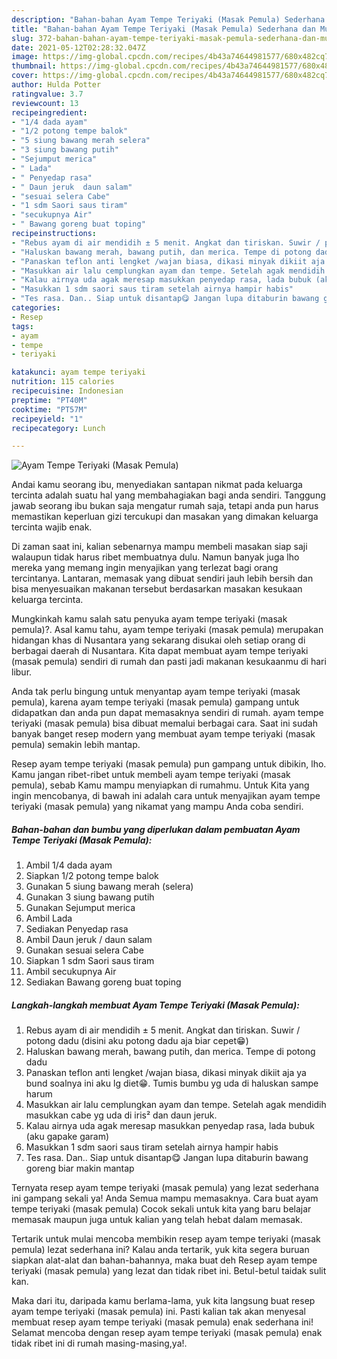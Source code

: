 ```yaml
---
description: "Bahan-bahan Ayam Tempe Teriyaki (Masak Pemula) Sederhana dan Mudah Dibuat"
title: "Bahan-bahan Ayam Tempe Teriyaki (Masak Pemula) Sederhana dan Mudah Dibuat"
slug: 372-bahan-bahan-ayam-tempe-teriyaki-masak-pemula-sederhana-dan-mudah-dibuat
date: 2021-05-12T02:28:32.047Z
image: https://img-global.cpcdn.com/recipes/4b43a74644981577/680x482cq70/ayam-tempe-teriyaki-masak-pemula-foto-resep-utama.jpg
thumbnail: https://img-global.cpcdn.com/recipes/4b43a74644981577/680x482cq70/ayam-tempe-teriyaki-masak-pemula-foto-resep-utama.jpg
cover: https://img-global.cpcdn.com/recipes/4b43a74644981577/680x482cq70/ayam-tempe-teriyaki-masak-pemula-foto-resep-utama.jpg
author: Hulda Potter
ratingvalue: 3.7
reviewcount: 13
recipeingredient:
- "1/4 dada ayam"
- "1/2 potong tempe balok"
- "5 siung bawang merah selera"
- "3 siung bawang putih"
- "Sejumput merica"
- " Lada"
- " Penyedap rasa"
- " Daun jeruk  daun salam"
- "sesuai selera Cabe"
- "1 sdm Saori saus tiram"
- "secukupnya Air"
- " Bawang goreng buat toping"
recipeinstructions:
- "Rebus ayam di air mendidih ± 5 menit. Angkat dan tiriskan. Suwir / potong dadu (disini aku potong dadu aja biar cepet😁)"
- "Haluskan bawang merah, bawang putih, dan merica. Tempe di potong dadu"
- "Panaskan teflon anti lengket /wajan biasa, dikasi minyak dikiit aja ya bund soalnya ini aku lg diet😁. Tumis bumbu yg uda di haluskan sampe harum"
- "Masukkan air lalu cemplungkan ayam dan tempe. Setelah agak mendidih masukkan cabe yg uda di iris² dan daun jeruk."
- "Kalau airnya uda agak meresap masukkan penyedap rasa, lada bubuk (aku gapake garam)"
- "Masukkan 1 sdm saori saus tiram setelah airnya hampir habis"
- "Tes rasa. Dan.. Siap untuk disantap😋 Jangan lupa ditaburin bawang goreng biar makin mantap"
categories:
- Resep
tags:
- ayam
- tempe
- teriyaki

katakunci: ayam tempe teriyaki 
nutrition: 115 calories
recipecuisine: Indonesian
preptime: "PT40M"
cooktime: "PT57M"
recipeyield: "1"
recipecategory: Lunch

---
```



![Ayam Tempe Teriyaki (Masak Pemula)](https://img-global.cpcdn.com/recipes/4b43a74644981577/680x482cq70/ayam-tempe-teriyaki-masak-pemula-foto-resep-utama.jpg)

Andai kamu seorang ibu, menyediakan santapan nikmat pada keluarga tercinta adalah suatu hal yang membahagiakan bagi anda sendiri. Tanggung jawab seorang ibu bukan saja mengatur rumah saja, tetapi anda pun harus memastikan keperluan gizi tercukupi dan masakan yang dimakan keluarga tercinta wajib enak.

Di zaman  saat ini, kalian sebenarnya mampu membeli masakan siap saji walaupun tidak harus ribet membuatnya dulu. Namun banyak juga lho mereka yang memang ingin menyajikan yang terlezat bagi orang tercintanya. Lantaran, memasak yang dibuat sendiri jauh lebih bersih dan bisa menyesuaikan makanan tersebut berdasarkan masakan kesukaan keluarga tercinta. 



Mungkinkah kamu salah satu penyuka ayam tempe teriyaki (masak pemula)?. Asal kamu tahu, ayam tempe teriyaki (masak pemula) merupakan hidangan khas di Nusantara yang sekarang disukai oleh setiap orang di berbagai daerah di Nusantara. Kita dapat membuat ayam tempe teriyaki (masak pemula) sendiri di rumah dan pasti jadi makanan kesukaanmu di hari libur.

Anda tak perlu bingung untuk menyantap ayam tempe teriyaki (masak pemula), karena ayam tempe teriyaki (masak pemula) gampang untuk didapatkan dan anda pun dapat memasaknya sendiri di rumah. ayam tempe teriyaki (masak pemula) bisa dibuat memalui berbagai cara. Saat ini sudah banyak banget resep modern yang membuat ayam tempe teriyaki (masak pemula) semakin lebih mantap.

Resep ayam tempe teriyaki (masak pemula) pun gampang untuk dibikin, lho. Kamu jangan ribet-ribet untuk membeli ayam tempe teriyaki (masak pemula), sebab Kamu mampu menyiapkan di rumahmu. Untuk Kita yang ingin mencobanya, di bawah ini adalah cara untuk menyajikan ayam tempe teriyaki (masak pemula) yang nikamat yang mampu Anda coba sendiri.

<!--inarticleads1-->

##### Bahan-bahan dan bumbu yang diperlukan dalam pembuatan Ayam Tempe Teriyaki (Masak Pemula):

1. Ambil 1/4 dada ayam
1. Siapkan 1/2 potong tempe balok
1. Gunakan 5 siung bawang merah (selera)
1. Gunakan 3 siung bawang putih
1. Gunakan Sejumput merica
1. Ambil  Lada
1. Sediakan  Penyedap rasa
1. Ambil  Daun jeruk / daun salam
1. Gunakan sesuai selera Cabe
1. Siapkan 1 sdm Saori saus tiram
1. Ambil secukupnya Air
1. Sediakan  Bawang goreng buat toping




<!--inarticleads2-->

##### Langkah-langkah membuat Ayam Tempe Teriyaki (Masak Pemula):

1. Rebus ayam di air mendidih ± 5 menit. Angkat dan tiriskan. Suwir / potong dadu (disini aku potong dadu aja biar cepet😁)
1. Haluskan bawang merah, bawang putih, dan merica. Tempe di potong dadu
1. Panaskan teflon anti lengket /wajan biasa, dikasi minyak dikiit aja ya bund soalnya ini aku lg diet😁. Tumis bumbu yg uda di haluskan sampe harum
1. Masukkan air lalu cemplungkan ayam dan tempe. Setelah agak mendidih masukkan cabe yg uda di iris² dan daun jeruk.
1. Kalau airnya uda agak meresap masukkan penyedap rasa, lada bubuk (aku gapake garam)
1. Masukkan 1 sdm saori saus tiram setelah airnya hampir habis
1. Tes rasa. Dan.. Siap untuk disantap😋 Jangan lupa ditaburin bawang goreng biar makin mantap




Ternyata resep ayam tempe teriyaki (masak pemula) yang lezat sederhana ini gampang sekali ya! Anda Semua mampu memasaknya. Cara buat ayam tempe teriyaki (masak pemula) Cocok sekali untuk kita yang baru belajar memasak maupun juga untuk kalian yang telah hebat dalam memasak.

Tertarik untuk mulai mencoba membikin resep ayam tempe teriyaki (masak pemula) lezat sederhana ini? Kalau anda tertarik, yuk kita segera buruan siapkan alat-alat dan bahan-bahannya, maka buat deh Resep ayam tempe teriyaki (masak pemula) yang lezat dan tidak ribet ini. Betul-betul taidak sulit kan. 

Maka dari itu, daripada kamu berlama-lama, yuk kita langsung buat resep ayam tempe teriyaki (masak pemula) ini. Pasti kalian tak akan menyesal membuat resep ayam tempe teriyaki (masak pemula) enak sederhana ini! Selamat mencoba dengan resep ayam tempe teriyaki (masak pemula) enak tidak ribet ini di rumah masing-masing,ya!.

